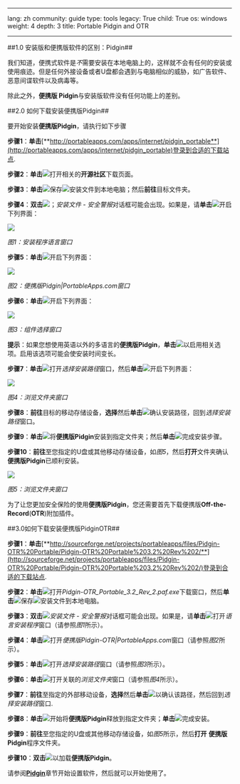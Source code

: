 

---

lang: zh
community: guide
type: tools
legacy: True
child: True
os: windows
weight: 4
depth: 3
title: Portable Pidgin and OTR

---

##1.0 安装版和便携版软件的区别：Pidgin##

我们知道，便携式软件是*不*需要安装在本地电脑上的，这样就不会有任何的安装或使用痕迹。但是任何外接设备或者U盘都会遇到与电脑相似的威胁，如广告软件、恶意间谍软件以及病毒等。 

除此之外，**便携版 Pidgin**与安装版软件没有任何功能上的差别。

##2.0 如何下载安装便携版Pidgin##

要开始安装**便携版Pidgin**，请执行如下步骤

**步骤1**：**单击**[**http://portableapps.com/apps/internet/pidgin_portable**](http://portableapps.com/apps/internet/pidgin_portable)登录到合适的下载站点.

**步骤2**：**单击**![](/sbox/screen/pidginportable-zh/01.png)打开相关的**开源社区**下载页面。

**步骤3**：**单击**![](/sbox/screen/pidginportable-zh/02.png)保存![](/sbox/screen/pidginportable-zh/03.png)安装文件到本地电脑；然后**前往**目标文件夹。

**步骤4**：**双击**![](/sbox/screen/pidginportable-zh/03.png)；*安装文件 - 安全警报*对话框可能会出现。如果是，请**单击**![](/sbox/screen/pidginportable-zh/04.png)开启下列界面：

![](/sbox/screen/pidginportable-zh/05.png)

*图1：安装程序语言窗口*

**步骤5**：**单击**![](/sbox/screen/pidginportable-zh/06.png)开启下列界面：

![](/sbox/screen/pidginportable-zh/07.png)

*图2：便携版Pidgin|PortableApps.com窗口*

**步骤6**：**单击**![](/sbox/screen/pidginportable-zh/08.png)开启下列界面：

![](/sbox/screen/pidginportable-zh/09.png)

*图3：组件选择窗口*

**提示**：如果您想使用英语以外的多语言的**便携版Pidgin**，**单击**![](/sbox/screen/pidginportable-zh/10.png)以启用相关选项。启用该选项可能会使安装时间变长。

**步骤7**：**单击**![](/sbox/screen/pidginportable-zh/08.png)打开*选择安装路径*窗口，然后**单击**![](/sbox/screen/pidginportable-zh/11.png)开启下列界面：

![](/sbox/screen/pidginportable-zh/12.png)

*图4：浏览文件夹窗口*

**步骤8**：**前往**目标的移动存储设备，**选择**然后**单击**![](/sbox/screen/pidginportable-zh/13.png)确认安装路径，回到*选择安装路径*窗口。

**步骤9**：**单击**![](/sbox/screen/pidginportable-zh/14.png)将**便携版Pidgin**安装到指定文件夹；然后**单击**![](/sbox/screen/pidginportable-zh/15.png)完成安装步骤。

**步骤10**：**前往**至您指定的U盘或其他移动存储设备，如*图5*，然后**打开**文件夹确认**便携版Pidgin**已顺利安装。

![](/sbox/screen/pidginportable-zh/16.png)

*图5：浏览文件夹窗口*

为了让您更加安全保险的使用**便携版Pidgin**，您还需要首先下载便携版**Off-the-Record**(**OTR**)附加插件。

##3.0如何下载安装便携版PidginOTR##

**步骤1**：**单击**[**http://sourceforge.net/projects/portableapps/files/Pidgin-OTR%20Portable/Pidgin-OTR%20Portable%203.2%20Rev%202/**](http://sourceforge.net/projects/portableapps/files/Pidgin-OTR%20Portable/Pidgin-OTR%20Portable%203.2%20Rev%202/)登录到合适的下载站点.

**步骤2**：**单击**![](/sbox/screen/pidginportable-zh/17.png)打开*Pidgin-OTR_Portable_3.2_Rev_2.paf.exe*下载窗口，然后**单击**![](/sbox/screen/pidginportable-zh/02.png)保存![](/sbox/screen/pidginportable-zh/18.png)安装文件到本地电脑。

**步骤3**：**双击**![](/sbox/screen/pidginportable-zh/18.png)*安装文件 - 安全警报*对话框可能会出现。如果是，请**单击**![](/sbox/screen/pidginportable-zh/04.png)打开*语言安装程序*窗口（请参照*图1*所示）。

**步骤4**：**单击**![](/sbox/screen/pidginportable-zh/06.png)打开*便携版Pidgin-OTR|PortableApps.com*窗口（请参照*图2*所示）。

**步骤5**：**单击**![](/sbox/screen/pidginportable-zh/08.png)打开*选择安装路径*窗口（请参照*图3*所示）。

**步骤6**：**单击**![](/sbox/screen/pidginportable-zh/11.png)打开关联的*浏览文件夹*窗口（请参照*图4*所示）。

**步骤7**：**前往**至指定的外部移动设备，**选择**然后**单击**![](/sbox/screen/pidginportable-zh/13.png)以确认该路径，然后回到*选择安装路径*窗口.

**步骤8**：**单击**![](/sbox/screen/pidginportable-zh/14.png)开始将**便携版Pidgin**释放到指定文件夹；**单击**![](/sbox/screen/pidginportable-zh/15.png)完成安装。

**步骤9**：**前往**至您指定的U盘或其他移动存储设备，如*图5*所示，然后**打开** **便携版Pidgin**程序文件夹。

**步骤10**：**双击**![](/sbox/screen/pidginportable-zh/19.png)以加载**便携版Pidgin**。

请参阅[**Pidgin**](/zh/pidgin_main)章节开始设置软件，然后就可以开始使用了。



